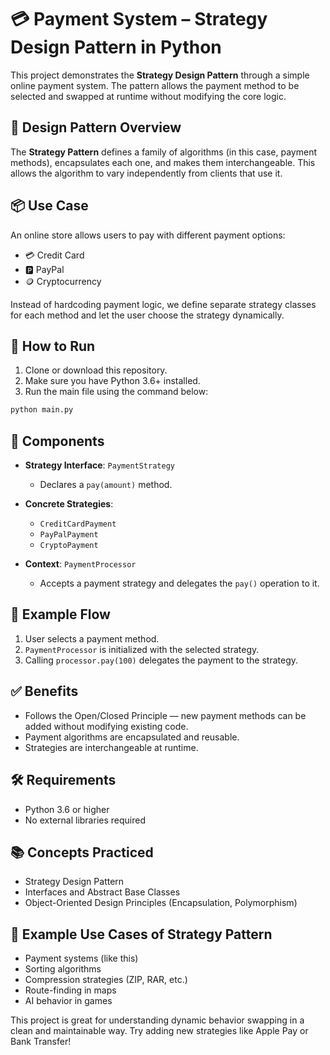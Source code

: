 # 💳 Payment System – Strategy Design Pattern in Python

This project demonstrates the **Strategy Design Pattern** through a simple online payment system. The pattern allows the payment method to be selected and swapped at runtime without modifying the core logic.

## 🧠 Design Pattern Overview

The **Strategy Pattern** defines a family of algorithms (in this case, payment methods), encapsulates each one, and makes them interchangeable. This allows the algorithm to vary independently from clients that use it.

## 📦 Use Case

An online store allows users to pay with different payment options:
- 💳 Credit Card
- 🅿️ PayPal
- 🪙 Cryptocurrency

Instead of hardcoding payment logic, we define separate strategy classes for each method and let the user choose the strategy dynamically.

## 🚀 How to Run

1. Clone or download this repository.
2. Make sure you have Python 3.6+ installed.
3. Run the main file using the command below:

```bash
python main.py
```


## 🧱 Components

- **Strategy Interface**: `PaymentStrategy`
  - Declares a `pay(amount)` method.
  
- **Concrete Strategies**:
  - `CreditCardPayment`
  - `PayPalPayment`
  - `CryptoPayment`
  
- **Context**: `PaymentProcessor`
  - Accepts a payment strategy and delegates the `pay()` operation to it.

## 🧰 Example Flow

1. User selects a payment method.
2. `PaymentProcessor` is initialized with the selected strategy.
3. Calling `processor.pay(100)` delegates the payment to the strategy.

## ✅ Benefits

- Follows the Open/Closed Principle — new payment methods can be added without modifying existing code.
- Payment algorithms are encapsulated and reusable.
- Strategies are interchangeable at runtime.

## 🛠️ Requirements

- Python 3.6 or higher
- No external libraries required

## 📚 Concepts Practiced

- Strategy Design Pattern
- Interfaces and Abstract Base Classes
- Object-Oriented Design Principles (Encapsulation, Polymorphism)

## 📌 Example Use Cases of Strategy Pattern

- Payment systems (like this)
- Sorting algorithms
- Compression strategies (ZIP, RAR, etc.)
- Route-finding in maps
- AI behavior in games


This project is great for understanding dynamic behavior swapping in a clean and maintainable way. Try adding new strategies like Apple Pay or Bank Transfer!
